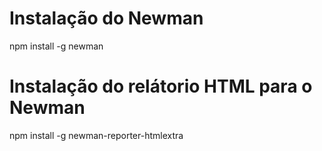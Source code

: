 # Instalação do Newman
npm install -g newman

# Instalação do relátorio HTML para o Newman
npm install -g newman-reporter-htmlextra